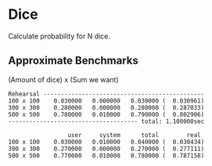 # Dice

Calculate probability for N dice.

## Approximate Benchmarks

(Amount of dice) x (Sum we want)

```shell
Rehearsal ----------------------------------------------
100 x 100    0.030000   0.000000   0.030000 (  0.030961)
300 x 300    0.280000   0.000000   0.280000 (  0.287033)
500 x 500    0.780000   0.010000   0.790000 (  0.802906)
------------------------------------- total: 1.100000sec

                 user     system      total        real
100 x 100    0.030000   0.010000   0.040000 (  0.030434)
300 x 300    0.270000   0.000000   0.270000 (  0.277111)
500 x 500    0.770000   0.010000   0.780000 (  0.787158)
```
